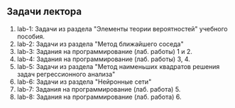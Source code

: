 ## Задачи лектора

1. lab-1: Задачи из раздела "Элементы теории вероятностей" учебного пособия. 
2. lab-2: Задачи из раздела "Метод ближайшего соседа"
3. lab-3: Задания на программирование (лаб. работы) 1 и 2. 
4. lab-4: Задания на программирование (лаб. работы) 3, 4. 
5. lab-5: Задачи из раздела "Метод наименьших квадратов решения задач регрессионного анализа"
6. lab-6: Задачи из раздела "Нейронные сети"
7. lab-7: Задания на программирование (лаб. работа) 5. 
8. lab-8: Задания на программирование (лаб. работа) 6.
